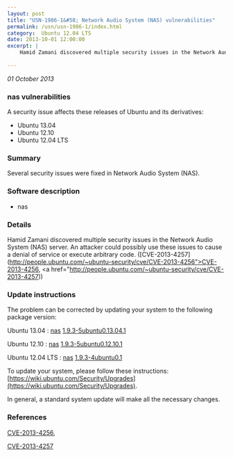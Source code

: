 ```yaml
---
layout: post
title: "USN-1986-1&#58; Network Audio System (NAS) vulnerabilities"
permalink: /usn/usn-1986-1/index.html
category:  Ubuntu 12.04 LTS
date: 2013-10-01 12:00:00
excerpt: |
    Hamid Zamani discovered multiple security issues in the Network Audio System (NAS) server. An attacker could possibly use these issues to cause a denial of service or execute arbitrary code. ([CVE-2013-4257](http://people.ubuntu.com/~ubuntu-security/cve/CVE-2013-4256">CVE-2013-4256</a>, <a href="http://people.ubuntu.com/~ubuntu-security/cve/CVE-2013-4257)) 
    
--- 
```

 
 

*01 October 2013*

### nas vulnerabilities

A security issue affects these releases of Ubuntu and its derivatives:

* Ubuntu 13.04
* Ubuntu 12.10
* Ubuntu 12.04 LTS

### Summary

Several security issues were fixed in Network Audio System (NAS). 

### Software description

* nas 

### Details

Hamid Zamani discovered multiple security issues in the Network Audio System (NAS) server. An attacker could possibly use these issues to cause a denial of service or execute arbitrary code. ([CVE-2013-4257](http://people.ubuntu.com/~ubuntu-security/cve/CVE-2013-4256">CVE-2013-4256</a>, <a href="http://people.ubuntu.com/~ubuntu-security/cve/CVE-2013-4257)) 

### Update instructions

The problem can be corrected by updating your system to the following package version:

Ubuntu 13.04
 : [nas](https://launchpad.net/ubuntu/+source/nas) <span> [1.9.3-5ubuntu0.13.04.1](https://launchpad.net/ubuntu/+source/nas/1.9.3-5ubuntu0.13.04.1) </span> 

Ubuntu 12.10
 : [nas](https://launchpad.net/ubuntu/+source/nas) <span> [1.9.3-5ubuntu0.12.10.1](https://launchpad.net/ubuntu/+source/nas/1.9.3-5ubuntu0.12.10.1) </span> 

Ubuntu 12.04 LTS
 : [nas](https://launchpad.net/ubuntu/+source/nas) <span> [1.9.3-4ubuntu0.1](https://launchpad.net/ubuntu/+source/nas/1.9.3-4ubuntu0.1) </span> 

To update your system, please follow these instructions: [https://wiki.ubuntu.com/Security/Upgrades](https://wiki.ubuntu.com/Security/Upgrades).

In general, a standard system update will make all the necessary changes. 

### References

 
 [CVE-2013-4256](http://people.ubuntu.com/~ubuntu-security/cve/CVE-2013-4256), 

 [CVE-2013-4257](http://people.ubuntu.com/~ubuntu-security/cve/CVE-2013-4257)
 

